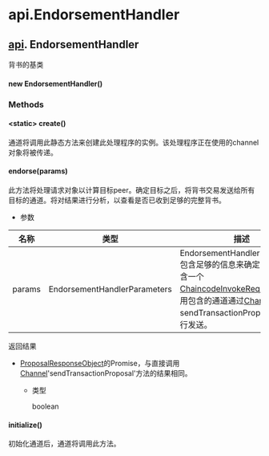 # api.EndorsementHandler

## [api](https://hyperledger.github.io/fabric-sdk-node/release-1.4/module-api.html). EndorsementHandler

背书的基类

#### new EndorsementHandler()

### Methods

#### &lt;static&gt; create()

通道将调用此静态方法来创建此处理程序的实例。该处理程序正在使用的channel对象将被传递。

#### endorse(params)

此方法将处理请求对象以计算目标peer。确定目标之后，将背书交易发送给所有目标的通道。将对结果进行分析，以查看是否已收到足够的完整背书。

- 参数

| 名称   | 类型                         | 描述                                                         |
| ------ | ---------------------------- | ------------------------------------------------------------ |
| params | EndorsementHandlerParameters | EndorsementHandlerParameters包含足够的信息来确定目标，并包含一个[ChaincodeInvokeRequest](https://hyperledger.github.io/fabric-sdk-node/release-1.4/global.html#ChaincodeInvokeRequest)，要使用包含的通道通过[Channel](https://hyperledger.github.io/fabric-sdk-node/release-1.4/Channel.html) 的 sendTransactionProposal'方法进行发送。 |

返回结果

- [ProposalResponseObject](https://hyperledger.github.io/fabric-sdk-node/release-1.4/global.html#ProposalResponseObject)的Promise，与直接调用[Channel](https://hyperledger.github.io/fabric-sdk-node/release-1.4/Channel.html)'sendTransactionProposal'方法的结果相同。

  - 类型

    boolean

#### initialize()

初始化通道后，通道将调用此方法。
